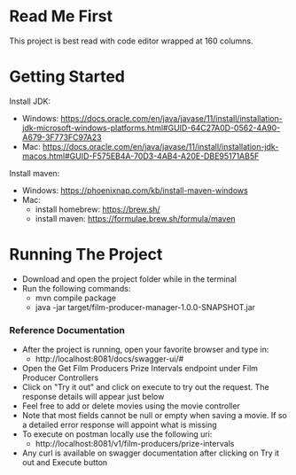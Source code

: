 # Read Me First
This project is best read with code editor wrapped at 160 columns.

# Getting Started
Install JDK:
 - Windows: https://docs.oracle.com/en/java/javase/11/install/installation-jdk-microsoft-windows-platforms.html#GUID-64C27A0D-0562-4A90-A679-3F773FC97A23
 - Mac: https://docs.oracle.com/en/java/javase/11/install/installation-jdk-macos.html#GUID-F575EB4A-70D3-4AB4-A20E-DBE95171AB5F

Install maven:
 - Windows: https://phoenixnap.com/kb/install-maven-windows
 - Mac: 
    - install homebrew: https://brew.sh/
    - install maven: https://formulae.brew.sh/formula/maven

# Running The Project
- Download and open the project folder while in the terminal
- Run the following commands:
  - mvn compile package
  - java -jar target/film-producer-manager-1.0.0-SNAPSHOT.jar

### Reference Documentation
- After the project is running, open your favorite browser and type in:
  - http://localhost:8081/docs/swagger-ui/#
- Open the Get Film Producers Prize Intervals endpoint under Film Producer Controllers
- Click on "Try it out" and click on execute to try out the request. The response details will appear just below
- Feel free to add or delete movies using the movie controller
- Note that most fields cannot be null or empty when saving a movie. If so a detailed error response will appoint what is missing
- To execute on postman locally use the following uri: 
  - http://localhost:8081/v1/film-producers/prize-intervals
- Any curl is available on swagger documentation after clicking on Try it out and Execute button